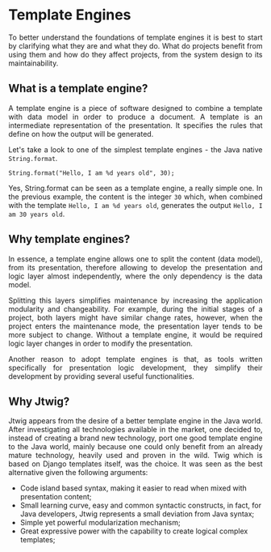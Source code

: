 # Template Engines

<p style="text-align: justify;">
To better understand the foundations of template engines it is best to start by clarifying what they are and what they do. What do projects benefit from using them and how do they affect projects, from the system design to its maintainability.
</p>

## What is a template engine?

<p style="text-align: justify;">
A template engine is a piece of software designed to combine a template with data model in order to produce a document. A template is an intermediate representation of the presentation. It specifies the rules that define on how the output will be generated.
</p>

<p style="text-align: justify;">
Let's take a look to one of the simplest template engines - the Java native <code>String.format</code>.
</p>


    String.format("Hello, I am %d years old", 30);

<p style="text-align: justify;">
Yes, String.format can be seen as a template engine, a really simple one. In the previous example, the content is the integer <code>30</code> which, when combined with the template <code>Hello, I am %d years old</code>, generates the output <code>Hello, I am 30 years old</code>.
</p>

## Why template engines? 

<p style="text-align: justify;">
In essence, a template engine allows one to split the content (data model), from its presentation, therefore allowing to develop the presentation and logic layer almost independently, where the only dependency is the data model. 
</p>

<p style="text-align: justify;">
Splitting this layers simplifies maintenance by increasing the application modularity and changeability. For example, during the initial stages of a project, both layers might have similar change rates, however, when the project enters the maintenance mode, the presentation layer tends to be more subject to change. Without a template engine, it would be required logic layer changes in order to modify the presentation.
</p>

<p style="text-align: justify;">
Another reason to adopt template engines is that, as tools written specifically for presentation logic development, they simplify their development by providing several useful functionalities.
</p>


## Why Jtwig?

<p style="text-align: justify;">
Jtwig appears from the desire of a better template engine in the Java world. After investigating all technologies available in the market, one decided to, instead of creating a brand new technology, port one good template engine to the Java world, mainly because one could only benefit from an already mature technology, heavily used and proven in the wild. Twig which is based on Django templates itself, was the choice. It was seen as the best alternative given the following arguments:
</p>

- Code island based syntax, making it easier to read when mixed with presentation content;
- Small learning curve, easy and common syntactic constructs, in fact, for Java developers, Jtwig represents a small deviation from Java syntax;
- Simple yet powerful modularization mechanism;
- Great expressive power with the capability to create logical complex templates;


